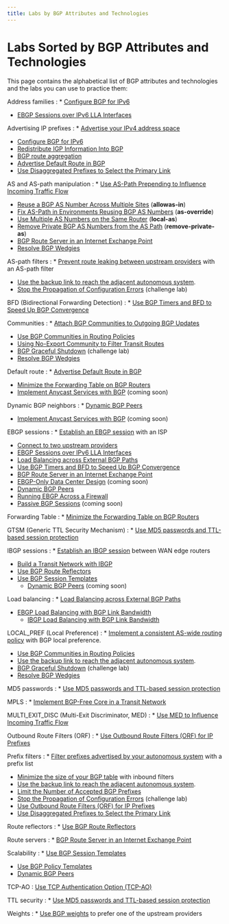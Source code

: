 ```yaml
---
title: Labs by BGP Attributes and Technologies
---
```

# Labs Sorted by BGP Attributes and Technologies

This page contains the alphabetical list of BGP attributes and technologies and the labs you can use to practice them:

Address families
: * [Configure BGP for IPv6](basic/4-ipv6.md)
  * [EBGP Sessions over IPv6 LLA Interfaces](basic/d-interface.md)

Advertising IP prefixes
: * [Advertise your IPv4 address space](basic/3-originate.md)
  * [Configure BGP for IPv6](basic/4-ipv6.md)
  * [Redistribute IGP Information Into BGP](basic/5-redistribute.md)
  * [BGP route aggregation](basic/8-aggregate.md)
  * [Advertise Default Route in BGP](basic/c-default-route.md)
  * [Use Disaggregated Prefixes to Select the Primary Link](policy/b-disaggregate.md)

AS and AS-path manipulation
: * [Use AS-Path Prepending to Influence Incoming Traffic Flow](policy/7-prepend.md)
  * [Reuse a BGP AS Number Across Multiple Sites](session/1-allowas_in.md) (**allowas-in**)
  * [Fix AS-Path in Environments Reusing BGP AS Numbers](session/2-asoverride.md) (**as-override**)
  * [Use Multiple AS Numbers on the Same Router](session/3-localas.md) (**local-as**)
  * [Remove Private BGP AS Numbers from the AS Path](session/4-removeprivate.md) (**remove-private-as**)
  * [BGP Route Server in an Internet Exchange Point](session/5-routeserver.md)
  * [Resolve BGP Wedgies](policy/e-wedgies.md)

AS-path filters
: * [Prevent route leaking between upstream providers](policy/2-stop-transit.md) with an AS-path filter
  * [Use the backup link to reach the adjacent autonomous system](policy/a-locpref-route-map.md).
  * [Stop the Propagation of Configuration Errors](challenge/04-block-fat-fingers.md) (challenge lab)

BFD (Bidirectional Forwarding Detection)
: * [Use BGP Timers and BFD to Speed Up BGP Convergence](basic/7-bfd.md)

Communities
: * [Attach BGP Communities to Outgoing BGP Updates](policy/8-community-attach.md)
  * [Use BGP Communities in Routing Policies](policy/9-community-use.md)
  * [Using No-Export Community to Filter Transit Routes](policy/d-no-export.md)
  * [BGP Graceful Shutdown](challenge/03-graceful-shutdown.md) (challenge lab)
  * [Resolve BGP Wedgies](policy/e-wedgies.md)

Default route
: * [Advertise Default Route in BGP](basic/c-default-route.md)
  * [Minimize the Forwarding Table on BGP Routers](challenge/30-reduce-fib.md)
  * [Implement Anycast Services with BGP](challenge/02-anycast.md) (coming soon)

Dynamic BGP neighbors
: * [Dynamic BGP Peers](session/9-dynamic.md)
  * [Implement Anycast Services with BGP](challenge/02-anycast.md) (coming soon)

EBGP sessions
: * [Establish an EBGP session](basic/1-session.md) with an ISP
  * [Connect to two upstream providers](basic/2-multihomed.md)
  * [EBGP Sessions over IPv6 LLA Interfaces](basic/d-interface.md)
  * [Load Balancing across External BGP Paths](lb/1-ebgp.md)
  * [Use BGP Timers and BFD to Speed Up BGP Convergence](basic/7-bfd.md)
  * [BGP Route Server in an Internet Exchange Point](session/5-routeserver.md)
  * [EBGP-Only Data Center Design](challenge/05-ebgp-dc.md) (coming soon)
  * [Dynamic BGP Peers](session/9-dynamic.md)
  * [Running EBGP Across a Firewall](basic/e-ebgp-multihop.md)
  * [Passive BGP Sessions](session/8-passive.md) (coming soon)

Forwarding Table
: * [Minimize the Forwarding Table on BGP Routers](challenge/30-reduce-fib.md)

GTSM (Generic TTL Security Mechanism)
: * [Use MD5 passwords and TTL-based session protection](basic/6-protect.md)

IBGP sessions
: * [Establish an IBGP session](ibgp/1-edge.md) between WAN edge routers
  * [Build a Transit Network with IBGP](ibgp/2-transit.md)
  * [Use BGP Route Reflectors](ibgp/3-rr.md)
  * [Use BGP Session Templates](session/6-templates.md)
	* [Dynamic BGP Peers](session/9-dynamic.md) (coming soon)

Load balancing
: * [Load Balancing across External BGP Paths](lb/1-ebgp.md)
  * [EBGP Load Balancing with BGP Link Bandwidth](lb/2-dmz-bw.md)
	* [IBGP Load Balancing with BGP Link Bandwidth](lb/3-ibgp.md)

LOCAL_PREF (Local Preference)
: * [Implement a consistent AS-wide routing policy](policy/5-local-preference.md) with BGP local preference.
  * [Use BGP Communities in Routing Policies](policy/9-community-use.md)
  * [Use the backup link to reach the adjacent autonomous system](policy/a-locpref-route-map.md).
  * [BGP Graceful Shutdown](challenge/03-graceful-shutdown.md) (challenge lab)
  * [Resolve BGP Wedgies](policy/e-wedgies.md)

MD5 passwords
: * [Use MD5 passwords and TTL-based session protection](basic/6-protect.md)

MPLS
: * [Implement BGP-Free Core in a Transit Network](challenge/40-mpls-core.md)

MULTI_EXIT_DISC (Multi-Exit Discriminator, MED)
: * [Use MED to Influence Incoming Traffic Flow](policy/6-med.md)

Outbound Route Filters (ORF)
: * [Use Outbound Route Filters (ORF) for IP Prefixes](policy/f-orf.md)

Prefix filters
: * [Filter prefixes advertised by your autonomous system](policy/3-prefix.md) with a prefix list
  * [Minimize the size of your BGP table](policy/4-reduce.md) with inbound filters
  * [Use the backup link to reach the adjacent autonomous system](policy/a-locpref-route-map.md).
  * [Limit the Number of Accepted BGP Prefixes](basic/b-max-prefix.md)
  * [Stop the Propagation of Configuration Errors](challenge/04-block-fat-fingers.md) (challenge lab)
  * [Use Outbound Route Filters (ORF) for IP Prefixes](policy/f-orf.md)
  * [Use Disaggregated Prefixes to Select the Primary Link](policy/b-disaggregate.md)

Route reflectors
: * [Use BGP Route Reflectors](ibgp/3-rr.md)

Route servers
: * [BGP Route Server in an Internet Exchange Point](session/5-routeserver.md)

Scalability
: * [Use BGP Session Templates](session/6-templates.md)
  * [Use BGP Policy Templates](session/7-policy.md)
  * [Dynamic BGP Peers](session/9-dynamic.md)

TCP-AO
: [Use TCP Authentication Option (TCP-AO)](basic/9-ao.md)

TTL security
: * [Use MD5 passwords and TTL-based session protection](basic/6-protect.md)

Weights
: * [Use BGP weights](policy/1-weights.md) to prefer one of the upstream providers
